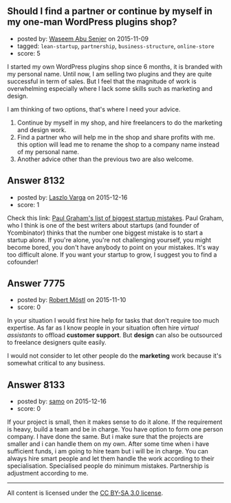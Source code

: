 ## Should I find a partner or continue by myself in my one-man WordPress plugins shop?

- posted by: [Waseem Abu Senjer](https://stackexchange.com/users/187880/waseem-abu-senjer) on 2015-11-09
- tagged: `lean-startup`, `partnership`, `business-structure`, `online-store`
- score: 5

I started my own WordPress plugins shop since 6 months, it is branded with my personal name. Until now, I am selling two plugins and they are quite successful in term of sales. 
But I feel that the magnitude of work is overwhelming especially where I lack some skills such as marketing and design.

I am thinking of two options, that's where I need your advice. 

 1. Continue by myself in my shop, and hire freelancers to do the marketing and design work.
 2. Find a partner who will help me in the shop and share profits with me. this option will lead me to rename the shop to a company name instead of my personal name.
 3. Another advice other than the previous two are also welcome.



## Answer 8132

- posted by: [Laszlo Varga](https://stackexchange.com/users/1175954/laszlo-varga) on 2015-12-16
- score: 1

<p>Check this link: <a href="http://paulgraham.com/startupmistakes.html" rel="nofollow">Paul Graham's list of biggest startup mistakes</a>. Paul Graham, who I think is one of the best writers about startups (and founder of Ycombinator) thinks that the number one biggest mistake is to start a startup alone. If you're alone, you're not challenging yourself, you might become bored, you don't have anybody to point on your mistakes. It's way too difficult alone. If you want your startup to grow, I suggest you to find a cofounder!</p>



## Answer 7775

- posted by: [Robert Möstl](https://stackexchange.com/users/1018191/robert-m-stl) on 2015-11-10
- score: 0

In your situation I would first hire help for tasks that don't require too much expertise. As far as I know people in your situation often hire *virtual assistants* to offload **customer support**. But **design** can also be outsourced to freelance designers quite easily.

I would not consider to let other people do the **marketing** work because it's somewhat critical to any business.


## Answer 8133

- posted by: [samo](https://stackexchange.com/users/2421464/samo) on 2015-12-16
- score: 0

If your project is small, then it makes sense to do it alone. If the requirement is heavy, build a team and be in charge. You have option to form one person company. I have done the same. But i make sure that the projects are smaller and i can handle them on my own. After some time when i have sufficient funds, i am going to hire team but i will be in charge. You can always hire smart people and let them handle the work according to their specialisation. Specialised people do minimum mistakes. Partnership is adjustment according to me.   



---

All content is licensed under the [CC BY-SA 3.0 license](https://creativecommons.org/licenses/by-sa/3.0/).
